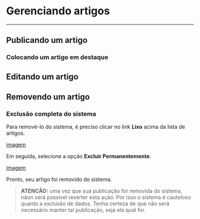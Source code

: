 # Gerenciando artigos


---

## Publicando um artigo

### Colocando um artigo em destaque

## Editando um artigo

## Removendo um artigo

### Exclusão completa do sistema

Para remové-lo do sistema, é preciso clicar no link **Lixo** acima da lista de artigos.

[imagem](#)

Em seguida, selecione a opção **Excluir Permanentemente**.

[imagem](#)

Pronto, seu artigo foi removido do sistema.

> **ATENCÃO:** uma vez que sua publicação for removida do sistema, nãon será possível reverter esta ação. Por isso o sistema é cauteloso quanto a exclusão de dados. Tenha certeza de que não será necessário manter tal publicação, seja ela qual for.
